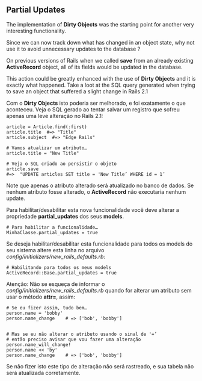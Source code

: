 ## Partial Updates

The implementation of **Dirty Objects** was the starting point for another very interesting functionality.
                                                                                                         
Since we can now track down what has changed in an object state, why not use it to avoid unnecessary updates to the database ?
  
On previous versions of Rails when we called **save** from an already existing **ActiveRecord** object, all of its fields would be updated in the database.

This action could be greatly enhanced with the use of **Dirty Objects** and it is exactly what happened. Take a loot at the SQL query generated when trying to save an object that suffered a slight change in Rails 2.1 

Com o **Dirty Objects** isto poderia ser melhorado, e foi exatamente o que aconteceu. Veja o SQL gerado ao tentar salvar um registro que sofreu apenas uma leve alteração no Rails 2.1:

	article = Article.find(:first)
	article.title  #=> "Title"
	article.subject  #=> "Edge Rails"

	# Vamos atualizar um atributo…
	article.title = "New Title"

	# Veja o SQL criado ao persistir o objeto
	article.save
	#=>  "UPDATE articles SET title = 'New Title’ WHERE id = 1″

Note que apenas o atributo alterado será atualizado no banco de dados. Se nenhum atributo fosse alterado, o **ActiveRecord** não executaria nenhum update.

Para habilitar/desabilitar esta nova funcionalidade você deve alterar a propriedade **partial\_updates** dos seus **models**.

	# Para habilitar a funcionalidade…
	MinhaClasse.partial_updates = true

Se deseja habilitar/desabilitar esta funcionalidade para todos os models do seu sistema altere esta linha no arquivo *config/initializers/new\_rails\_defaults.rb*:

	# Habilitando para todos os meus models
	ActiveRecord::Base.partial_updates = true

Atenção: Não se esqueça de informar o *config/initializers/new\_rails\_defaults.rb* quando for alterar um atributo sem usar o método **attr=**, assim:

	# Se eu fizer assim, tudo bem…
	person.name = 'bobby'
	person.name_change    # => ['bob', 'bobby']
	
	
	# Mas se eu não alterar o atributo usando o sinal de '=’
	# então preciso avisar que vou fazer uma alteração
	person.name_will_change!
	person.name << 'by'
	person.name_change    # => ['bob', 'bobby']

Se não fizer isto este tipo de alteração não será rastreado, e sua tabela não será atualizada corretamente.
